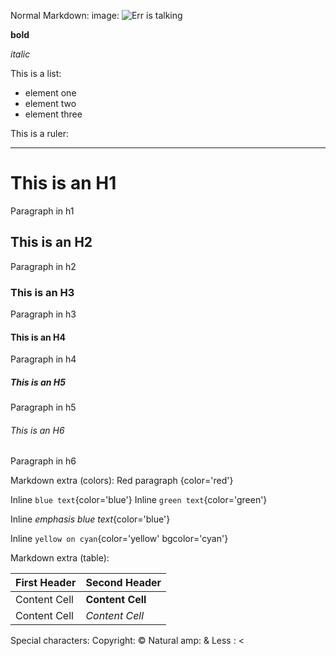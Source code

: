 Normal Markdown:
image: ![Err is talking](http://errbot.net/_static/err_speech.png)

**bold**

_italic_

This is a list:

-  element one
-  element two
-  element three

This is a ruler:
- - -

# This is an H1
Paragraph in h1
## This is an H2
Paragraph in h2
### This is an H3
Paragraph in h3
#### This is an H4
Paragraph in h4
##### This is an H5
Paragraph in h5
###### This is an H6
Paragraph in h6

Markdown extra (colors):
Red paragraph
{color='red'}

Inline `blue text`{color='blue'}
Inline `green text`{color='green'}

Inline *emphasis blue text*{color='blue'}

Inline `yellow on cyan`{color='yellow' bgcolor='cyan'}

Markdown extra (table):

First Header  | Second Header
------------- | -------------
Content Cell  | **Content Cell**
Content Cell  | _Content Cell_

Special characters:
Copyright: &copy;
Natural amp: &
Less : <
